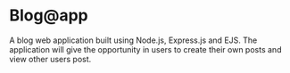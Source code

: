 # Blog@app

A blog web application built using Node.js, Express.js and EJS. The application
will give the opportunity in users to create their own posts and view other
users post.
